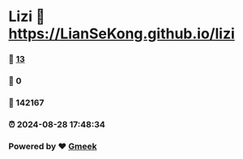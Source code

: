 # Lizi :link: https://LianSeKong.github.io/lizi 
### :page_facing_up: [13](https://LianSeKong.github.io/lizi/tag.html) 
### :speech_balloon: 0 
### :hibiscus: 142167 
### :alarm_clock: 2024-08-28 17:48:34 
### Powered by :heart: [Gmeek](https://github.com/Meekdai/Gmeek)
